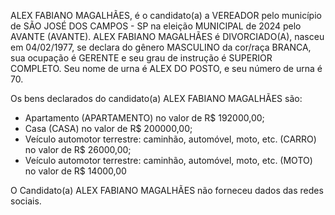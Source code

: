 ALEX FABIANO MAGALHÃES, é o candidato(a) a VEREADOR pelo município de SÃO JOSÉ DOS CAMPOS - SP na eleição MUNICIPAL de 2024 pelo AVANTE (AVANTE). ALEX FABIANO MAGALHÃES é DIVORCIADO(A), nasceu em 04/02/1977, se declara do gênero MASCULINO da cor/raça BRANCA, sua ocupação é GERENTE e seu grau de instrução é SUPERIOR COMPLETO. Seu nome de urna é ALEX DO POSTO, e seu número de urna é 70.

Os bens declarados do candidato(a) ALEX FABIANO MAGALHÃES são: 
- Apartamento (APARTAMENTO) no valor de R$ 192000,00;
- Casa (CASA) no valor de R$ 200000,00;
- Veículo automotor terrestre: caminhão, automóvel, moto, etc. (CARRO) no valor de R$ 26000,00;
- Veículo automotor terrestre: caminhão, automóvel, moto, etc. (MOTO) no valor de R$ 14000,00

O Candidato(a) ALEX FABIANO MAGALHÃES não forneceu dados das redes sociais.